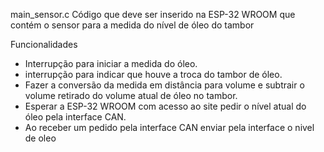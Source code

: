 ﻿main_sensor.c
Código que deve ser inserido na ESP-32 WROOM que contém o sensor para a medida do nível de óleo do tambor


Funcionalidades
* Interrupção para iniciar a medida do óleo.
* interrupção para indicar que houve a troca do tambor de óleo.
* Fazer a conversão da medida em distância para volume e subtrair o volume retirado do volume atual de óleo no tambor.
* Esperar a ESP-32 WROOM com acesso ao site pedir o nível atual do óleo pela interface CAN.
* Ao receber um pedido pela interface CAN enviar pela interface o nivel de oleo